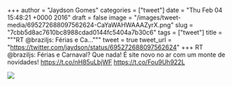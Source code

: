 
+++
author = "Jaydson Gomes"
categories = ["tweet"]
date = "Thu Feb 04 15:48:21 +0000 2016"
draft = false
image = "/images/tweet-media/695272688097562624-CaYaWAHWAAAZyrX.png"
slug = "7cbb5d8ac7610bc8988cdad0144fc5404a7b30c6"
tags = ["tweet"]
title = """RT @braziljs: Férias e Ca..."""
tweet = true
tweet_url = "https://twitter.com/jaydson/status/695272688097562624"
+++
RT @braziljs: Férias e Carnaval? Que nada! É site novo no ar com um monte de novidades! https://t.co/nH85uLbjWF https://t.co/Fou9Uh922L

![](/images/tweet-media/695272688097562624-CaYaWAHWAAAZyrX.png)